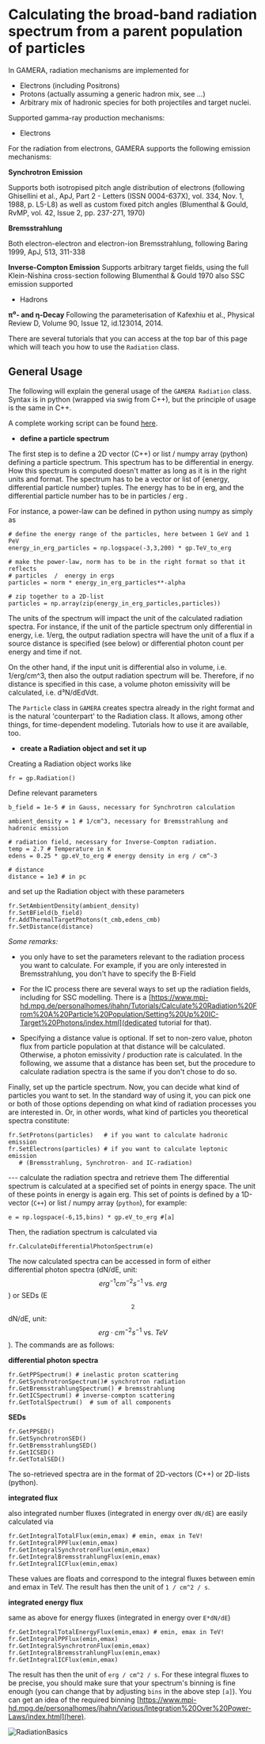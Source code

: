 Calculating the broad-band radiation spectrum from a parent population of particles
===================================================================================

In GAMERA, radiation mechanisms are implemented for
- Electrons (including Positrons)
- Protons (actually assuming a generic hadron mix, see ...)
- Arbitrary mix of hadronic species for both projectiles and target nuclei. 

Supported gamma-ray production mechanisms:

- Electrons

For the radiation from electrons, GAMERA supports the following emission mechanisms:

__Synchrotron Emission__
 
Supports both isotropised pitch angle distribution of electrons (following Ghisellini et al., ApJ, Part 2 - Letters (ISSN 0004-637X), vol. 334, Nov. 1, 1988, p. L5-L8) as well as custom fixed pitch angles (Blumenthal & Gould, RvMP, vol. 42, Issue 2, pp. 237-271, 1970)

__Bremsstrahlung__

Both electron-electron and electron-ion Bremsstrahlung, following Baring 1999, ApJ, 513, 311-338

__Inverse-Compton Emission__
Supports arbitrary target fields, using the full Klein-Nishina cross-section following Blumenthal & Gould 1970 also SSC emission supported

- Hadrons

__π⁰- and η-Decay__ 
Following the parameterisation of Kafexhiu et al., Physical Review D, 
Volume 90, Issue 12, id.123014, 2014. 
 
There are several tutorials that you can access at the top bar of this page which 
will teach you how to use the `Radiation` class.

General Usage
-------------



The following will explain the general usage of the `GAMERA Radiation` class. 
Syntax is in python (wrapped via swig from C++), but the principle of usage
is the same in C++. 

A complete working script can be found [here](RadiationBasics.py). 

- __define a particle spectrum__

The first step is to define a 2D vector (C++) or list / numpy array (python) 
defining a particle spectrum. This spectrum has to be differential in energy. 
How this spectrum is computed doesn't matter as long as it is in the right 
units and format. The spectrum has to be a vector or list of {energy, differential 
particle number} tuples. The energy has to be in erg, and the differential particle 
number has to be in particles / erg . 

For instance, a power-law can be defined in python using numpy as simply as
```
# define the energy range of the particles, here between 1 GeV and 1 PeV
energy_in_erg_particles = np.logspace(-3,3,200) * gp.TeV_to_erg

# make the power-law, norm has to be in the right format so that it reflects
# particles  /  energy in ergs
particles = norm * energy_in_erg_particles**-alpha

# zip together to a 2D-list
particles = np.array(zip(energy_in_erg_particles,particles))
```
The units of the spectrum will impact the unit of the calculated radiation spectra. 
For instance, if the unit of the particle spectrum only differential in energy, 
i.e. 1/erg, the output radiation spectra will have the unit of a flux if a 
source distance is specified (see below) or differential photon count per energy and time if not. 

On the other hand, if the input unit is differential also in volume, i.e. 1/erg/cm^3, 
then also the output radiation spectrum will be. Therefore, if no distance is 
specified in this case, a volume photon emissivity will be calculated, i.e. d³N/dEdVdt. 

The `Particle` class in `GAMERA` creates spectra already in the right format and 
is the natural 'counterpart' to the Radiation class. It allows, among other things, 
for time-dependent modeling. Tutorials how to use it are available, too.



- __create a Radiation object and set it up__

Creating a Radiation object works like
```
fr = gp.Radiation()
```

Define relevant parameters
```
b_field = 1e-5 # in Gauss, necessary for Synchrotron calculation

ambient_density = 1 # 1/cm^3, necessary for Bremsstrahlung and hadronic emission

# radiation field, necessary for Inverse-Compton radiation. 
temp = 2.7 # Temperature in K
edens = 0.25 * gp.eV_to_erg # energy density in erg / cm^-3

# distance
distance = 1e3 # in pc

```

and set up the Radiation object with these parameters

```
fr.SetAmbientDensity(ambient_density)
fr.SetBField(b_field)
fr.AddThermalTargetPhotons(t_cmb,edens_cmb)
fr.SetDistance(distance)
```
_Some remarks:_ 

- you only have to set the parameters relevant to the radiation process you want to calculate. For example, if you are only interested in Bremsstrahlung, you don't have to specify the B-Field

- For the IC process there are several ways to set up the radiation fields, including for SSC modelling. There is a [https://www.mpi-hd.mpg.de/personalhomes/jhahn/Tutorials/Calculate%20Radiation%20From%20A%20Particle%20Population/Setting%20Up%20IC-Target%20Photons/index.html](dedicated tutorial for that).

- Specifying a distance value is optional. If set to non-zero value, photon flux from particle population at that distance will be calculated. Otherwise, a photon emissivity / production rate is calculated. In the following, we assume that a distance has been set, but the  procedure to calculate radiation spectra is the same if you don't chose to do so.

Finally, set up the particle spectrum. Now, you can decide what kind of particles 
you want to set. In the standard way of using it, you can pick one or both of those 
options depending on what kind of radiation processes you are interested in. Or, 
in other words, what kind of particles you theoretical spectra constitute:

```
fr.SetProtons(particles)   # if you want to calculate hadronic emission
fr.SetElectrons(particles) # if you want to calculate leptonic emission 
   # (Bremsstrahlung, Synchrotron- and IC-radiation)
```

--- calculate the radiation spectra and retrieve them
The differential spectrum is calculated at a specified set of points in energy 
space. The unit of these points in energy is again erg. This set of points is 
defined by a 1D-vector (`C++`) or list / numpy array (`python`), for example:
```
e = np.logspace(-6,15,bins) * gp.eV_to_erg #[a]
```
Then, the radiation spectrum is calculated via 
```
fr.CalculateDifferentialPhotonSpectrum(e)
```

The now calculated spectra can be accessed in form of either  
differential photon spectra (dN/dE, unit: $$erg^{-1} cm^{-2} s^{-1} \text{ vs. } erg$$) or 
SEDs (E$$^2$$dN/dE, unit: $$erg \cdot cm^{-2} s^{-1} \text{ vs. } TeV$$). 
The commands are as follows: 
 
__differential photon spectra__

```
fr.GetPPSpectrum() # inelastic proton scattering
fr.GetSynchrotronSpectrum()# synchrotron radiation
fr.GetBremsstrahlungSpectrum() # bremsstrahlung
fr.GetICSpectrum() # inverse-compton scattering
fr.GetTotalSpectrum()  # sum of all components
```
 
__SEDs__

```
fr.GetPPSED() 
fr.GetSynchrotronSED() 
fr.GetBremsstrahlungSED()
fr.GetICSED()
fr.GetTotalSED()
```
The so-retrieved spectra are in the format of 2D-vectors (C++) or 2D-lists (python). 
 
__integrated flux__ 

also integrated number fluxes (integrated in energy over `dN/dE`) are easily calculated via
```
fr.GetIntegralTotalFlux(emin,emax) # emin, emax in TeV!
fr.GetIntegralPPFlux(emin,emax) 
fr.GetIntegralSynchrotronFlux(emin,emax)
fr.GetIntegralBremsstrahlungFlux(emin,emax)
fr.GetIntegralICFlux(emin,emax)
```
These values are floats and correspond to the integral fluxes between emin and emax in TeV. The result has then the unit of `1 / cm^2 / s`.
 
__integrated energy flux__

same as above for energy fluxes (integrated in energy over `E*dN/dE`)
```
fr.GetIntegralTotalEnergyFlux(emin,emax) # emin, emax in TeV!
fr.GetIntegralPPFlux(emin,emax) 
fr.GetIntegralSynchrotronFlux(emin,emax)
fr.GetIntegralBremsstrahlungFlux(emin,emax)
fr.GetIntegralICFlux(emin,emax)
```
The result has then the unit of `erg / cm^2 / s`. 
For these integral fluxes to be precise, you should make sure that your spectrum's 
binning is fine enough (you can change that by adjusting `bins` in the above step `[a]`). 
You can get an idea of the required binning [https://www.mpi-hd.mpg.de/personalhomes/jhahn/Various/Integration%20Over%20Power-Laws/index.html](here). 



![RadiationBasics](RadiationBasics.png) 

